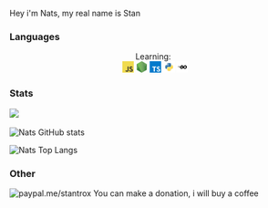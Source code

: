Hey i'm Nats, my real name is Stan

### Languages

 <p style="text-align: center;"align="center">Learning: <code>
 <img height="20" src="https://raw.githubusercontent.com/github/explore/80688e429a7d4ef2fca1e82350fe8e3517d3494d/topics/javascript/javascript.png"></code> <code><img height="20" src="https://raw.githubusercontent.com/github/explore/80688e429a7d4ef2fca1e82350fe8e3517d3494d/topics/nodejs/nodejs.png"></code> <code><img height="20" src="https://raw.githubusercontent.com/github/explore/80688e429a7d4ef2fca1e82350fe8e3517d3494d/topics/typescript/typescript.png"></code> <code><img height="20" src="https://raw.githubusercontent.com/github/explore/80688e429a7d4ef2fca1e82350fe8e3517d3494d/topics/python/python.png"></code> <code><img height="20" 
src="https://raw.githubusercontent.com/github/explore/80688e429a7d4ef2fca1e82350fe8e3517d3494d/topics/go/go.png"></code></p> 


### Stats 

![](https://komarev.com/ghpvc/?username=Nats-uuu&color=fe2d36)

![Nats GitHub stats](https://github-readme-stats.vercel.app/api?username=nats-uuu&theme=radical&show_icons=true)

![Nats Top Langs](https://github-readme-stats.vercel.app/api/top-langs/?username=nats-uuu&layout=compact)


### Other

![paypal.me/stantrox](https://ionicabizau.github.io/badges/paypal.svg) You can make a donation, i will buy a coffee

